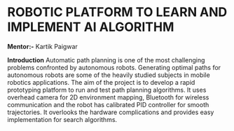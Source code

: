 # ROBOTIC PLATFORM TO LEARN AND IMPLEMENT AI ALGORITHM

**Mentor:-**
Kartik Paigwar

**Introduction**
  Automatic path planning is one of the most challenging problems confronted by autonomous robots. Generating optimal paths for autonomous robots are some of the heavily studied subjects in mobile robotics applications. The aim of the project is to develop a rapid prototyping platform to run and test path planning algorithms. It uses overhead camera for 2D environment mapping, Bluetooth for wireless communication and the robot has calibrated PID controller for smooth trajectories. It overlooks the hardware complications and provides easy implementation for search algorithms.
